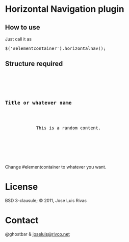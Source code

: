 # Horizontal Navigation plugin 

## How to use
Just call it as 

<pre>$('#elementcontainer').horizontalnav();</pre>

## Structure required

<pre>
<div id="elementcontainer">
	<div class="container">
		<h3>Title or whatever name</h3>
		<div class="content">
			This is a random content.
		</div><!-- .content -->
	</div><!-- .container -->
</div><!-- #elementcontainer -->

</pre>

Change #elementcontainer to whatever you want.

# License
BSD 3-clausule; © 2011, Jose Luis Rivas

# Contact
@ghostbar & joseluis@rivco.net
